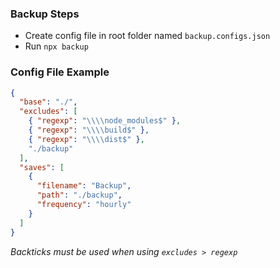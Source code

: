 ### Backup Steps

- Create config file in root folder named `backup.configs.json`
- Run `npx backup`

### Config File Example

```json
{
  "base": "./",
  "excludes": [
    { "regexp": "\\\\node_modules$" },
    { "regexp": "\\\\build$" },
    { "regexp": "\\\\dist$" },
    "./backup"
  ],
  "saves": [
    {
      "filename": "Backup",
      "path": "./backup",
      "frequency": "hourly"
    }
  ]
}
```

_Backticks must be used when using `excludes > regexp`_
